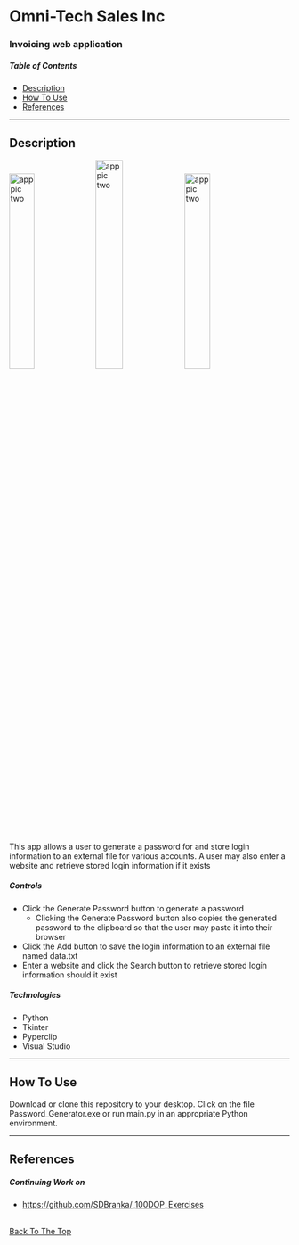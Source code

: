 # Omni-Tech Sales Inc 
### Invoicing web application




##### Table of Contents

- [Description](#description)
- [How To Use](#how-to-use)
- [References](#references)

---


## Description


<p float="center">
    <img src="https://github.com/SDBranka/PW_Generator_with_Recall/blob/main/Pw_Generator_Screenshot0.png" width=30% alt="app pic two" />
    <img src="https://github.com/SDBranka/PW_Generator_with_Recall/blob/main/Pw_Generator_Screenshot1.png" width=31% alt="app pic two" />
    <img src="https://github.com/SDBranka/PW_Generator_with_Recall/blob/main/Pw_Generator_Screenshot2.png" width=30% alt="app pic two" />

</p>


This app allows a user to generate a password for and store login information to an external file for various accounts. A user may also enter a website and retrieve stored login information if it exists

##### Controls

- Click the Generate Password button to generate a password
    - Clicking the Generate Password button also copies the generated password to the clipboard so that the user may paste it into their browser
- Click the Add button to save the login information to an external file named data.txt
- Enter a website and click the Search button to retrieve stored login information should it exist

##### Technologies

- Python
- Tkinter
- Pyperclip
- Visual Studio

---

## How To Use

Download or clone this repository to your desktop. Click on the file Password_Generator.exe or run main.py in an appropriate Python environment.

---

## References

##### Continuing Work on

- https://github.com/SDBranka/_100DOP_Exercises

\
[Back To The Top](#password-generator)